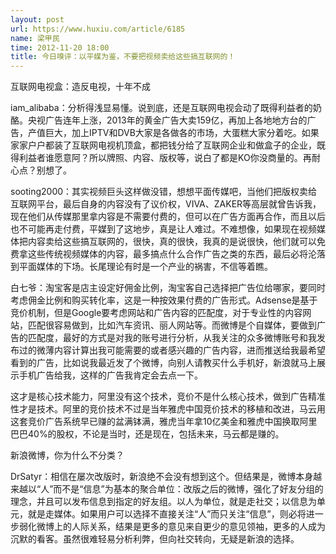 ```yaml
---
layout: post
url: https://www.huxiu.com/article/6185
name: 梁甲民
time: 2012-11-20 18:00
title: 今日嗅评：以平媒为鉴，不要把视频卖给这些搞互联网的！
---
```

互联网电视盒：造反电视，十年不成

iam_alibaba：分析得浅显易懂。说到底，还是互联网电视会动了既得利益者的奶酪。央视广告连年上涨，2013年的黄金广告大卖159亿，再加上各地地方台的广告，产值巨大，加上IPTV和DVB大家是各做各的市场，大蛋糕大家分着吃。如果家家户户都装了互联网电视机顶盒，都把钱分给了互联网企业和做盒子的企业，既得利益者谁愿意阿？所以牌照、内容、版权等，说白了都是KO你没商量的。再耐心点？别想了。

sooting2000：其实视频巨头这样做没错，想想平面传媒吧，当他们把版权卖给互联网平台，最后自身的内容没有了议价权，VIVA、ZAKER等高层就曾告诉我，现在他们从传媒那里拿内容是不需要付费的，但可以在广告方面再合作，而且以后也不可能再走付费，平媒到了这地步，真是让人难过。不难想像，如果现在视频媒体把内容卖给这些搞互联网的，很快，真的很快，我真的是说很快，他们就可以免费拿这些传统视频媒体的内容，最多搞点什么合作广告之类的东西，最后必将沦落到平面媒体的下场。长尾理论有时是一个产业的祸害，不信等着瞧。

白七爷：淘宝客是店主设定好佣金比例，淘宝客自己选择把广告位给哪家，要同时考虑佣金比例和购买转化率，这是一种按效果付费的广告形式。Adsense是基于竞价机制，但是Google要考虑网站和广告内容的匹配度，对于专业性的内容网站，匹配很容易做到，比如汽车资讯、丽人网站等。而微博是个自媒体，要做到广告的匹配度，最好的方式是对我的账号进行分析，从我关注的众多微博账号和我发布过的微薄内容计算出我可能需要的或者感兴趣的广告内容，进而推送给我最希望看到的广告，比如说我最近发了个微博，向别人请教买什么手机好，新浪就马上展示手机广告给我，这样的广告我肯定会去点一下。

这才是核心技术能力，阿里没有这个技术，竞价不是什么核心技术，做到广告精准性才是技术。阿里的竞价技术不过是当年雅虎中国竞价技术的移植和改进，马云用这套竞价广告系统早已赚的盆满钵满，雅虎当年拿10亿美金和雅虎中国换取阿里巴巴40%的股权，不论是当时，还是现在，包括未来，马云都是赚的。

新浪微博，你为什么不分类？

DrSatyr：相信在屡次改版时，新浪绝不会没有想到这个。但结果是，微博本身越来越以“人”而不是“信息”为基本的聚合单位：改版之后的微博，强化了好友分组的理念，并且可以发布信息到指定的好友组。以人为单位，就是走社交；以信息为单元，就是走媒体。如果用户可以选择不直接关注“人”而只关注“信息”，则必将进一步弱化微博上的人际关系，结果是更多的意见来自更少的意见领袖，更多的人成为沉默的看客。虽然很难轻易分析利弊，但向社交转向，无疑是新浪的选择。

